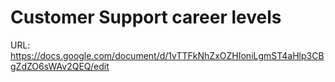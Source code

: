# Customer Support career levels

URL: https://docs.google.com/document/d/1vTTFkNhZxOZHIoniLgmST4aHlp3CBgZdZO6sWAv2QEQ/edit
